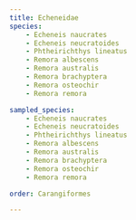 ```yaml
---
title: Echeneidae
species:
    - Echeneis naucrates
    - Echeneis neucratoides
    - Phtheirichthys lineatus
    - Remora albescens
    - Remora australis
    - Remora brachyptera
    - Remora osteochir
    - Remora remora

sampled_species:
    - Echeneis naucrates
    - Echeneis neucratoides
    - Phtheirichthys lineatus
    - Remora albescens
    - Remora australis
    - Remora brachyptera
    - Remora osteochir
    - Remora remora

order: Carangiformes

---
```

